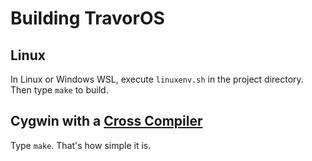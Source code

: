 Building TravorOS
=======

## Linux

In Linux or Windows WSL, execute `linuxenv.sh` in the project directory. Then type `make` to build.

## Cygwin with a [Cross Compiler][crosscompiler]

Type `make`. That's how simple it is.

[crosscompiler]: https://github.com/nativeos/i386-elf-toolchain/releases
